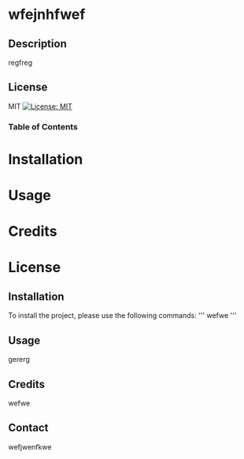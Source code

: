 # wfejnhfwef

## Description

regfreg

## License

MIT
[![License: MIT](https://img.shields.io/badge/License-MIT-yellow.svg)](https://opensource.org/licenses/MIT)

### Table of Contents
# Installation
# Usage
# Credits
# License

## Installation
To install the project, please use the following commands:
'''
wefwe
'''

## Usage

gererg

## Credits

wefwe

## Contact

wefjwenfkwe
